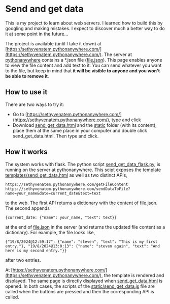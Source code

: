 # Send and get data

This is my project to learn about web servers. I learned how to build this by googling and making mistakes. I expect to discover much a better way to do it at some point in the future...

The project is available (until I take it down) at [https://sethyvenatem.pythonanywhere.com/](https://sethyvenatem.pythonanywhere.com/). The server at [pythonanywhere](https://www.pythonanywhere.com/) contains a *.json file ([file.json](https://github.com/sethyvenatem/send_get_data/blob/master/file.json)). This page enables anyone to view the file content and add text to it. You can send whatever you want to the file, but keep in mind that <b>it will be visible to anyone and you won't be able to remove it</b>.

## How to use it

There are two ways to try it:

- Go to [https://sethyvenatem.pythonanywhere.com/](https://sethyvenatem.pythonanywhere.com/), type and click
- Download [send\_get\_data.html](https://github.com/sethyvenatem/send_get_data/blob/master/send_get_data.html) and the [static](https://github.com/sethyvenatem/send_get_data/tree/master/static) folder (with its content), place them at the same place in your computer and double click send\_get\_data.html. Then type and click.

## How it works

The system works with flask. The python script [send\_get\_data\_flask.py](https://github.com/sethyvenatem/send_get_data/blob/master/send_get_data_flask.py), is running on the server at pythonanywhere. This scipt exposes the template [templates/send\_get\_data.html](https://github.com/sethyvenatem/send_get_data/blob/master/templates/send_get_data.html) as well as two distinct APIs,

	https://sethyvenatem.pythonanywhere.com/getFileContent
	https://sethyvenatem.pythonanywhere.com/sendDataToFile?name=your_name&date=current_date&text=text

to the web. The first API returns a dictionary with the content of [file.json](https://github.com/sethyvenatem/send_get_data/blob/master/file.json). The second appends

	{current_date: {"name": your_name, "text": text}}

at the end of [file.json](https://github.com/sethyvenatem/send_get_data/blob/master/file.json) in the server (and returns the updated file content as a dictionary). For example, the file looks like,

	{"19/8/2024@12:59:17": {"name": "steven", "text": "This is my first entry."}, "19/8/2024@13:0:13": {"name": "steven again", "text": "And here is my second entry."}}
	
after two entries.
	
At [https://sethyvenatem.pythonanywhere.com/](https://sethyvenatem.pythonanywhere.com/), the template is rendered and displayed. The same page is directly displayed when [send\_get\_data.html](https://github.com/sethyvenatem/send_get_data/blob/master/send_get_data.html) is opened. In both cases, the scripts of the [static/send\_get\_data.js](https://github.com/sethyvenatem/send_get_data/blob/master/static/send_get_data.js) file are called when the buttons are pressed and then the  corresponding API is called.